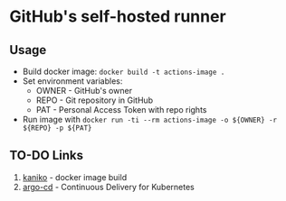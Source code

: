# GitHub's self-hosted runner

## Usage
- Build docker image: `docker build -t actions-image .`
- Set environment variables:
    - OWNER - GitHub's owner
    - REPO - Git repository in GitHub
    - PAT - Personal Access Token with repo rights
- Run image with `docker run -ti --rm actions-image -o ${OWNER} -r ${REPO} -p ${PAT}`


## TO-DO Links
1. [kaniko](https://github.com/GoogleContainerTools/kaniko) - docker image build
1. [argo-cd](https://github.com/argoproj/argo-cd) - Continuous Delivery for Kubernetes